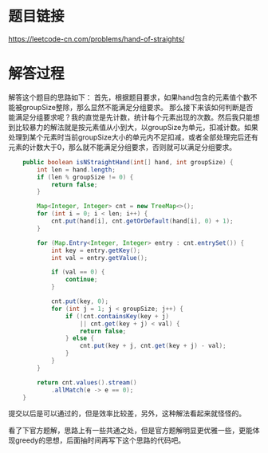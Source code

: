 # 题目链接
https://leetcode-cn.com/problems/hand-of-straights/

# 解答过程
解答这个题目的思路如下：
首先，根据题目要求，如果hand包含的元素值个数不能被groupSize整除，那么显然不能满足分组要求。
那么接下来该如何判断是否能满足分组要求呢？我的直觉是先计数，统计每个元素出现的次数。然后我只能想到比较暴力的解法就是按元素值从小到大，以groupSize为单元，扣减计数。如果处理到某个元素时当前groupSize大小的单元内不足扣减，或者全部处理完后还有元素的计数大于0，那么就不能满足分组要求，否则就可以满足分组要求。

```java
	public boolean isNStraightHand(int[] hand, int groupSize) {
		int len = hand.length;
		if (len % groupSize != 0) {
			return false;
		}

		Map<Integer, Integer> cnt = new TreeMap<>();
		for (int i = 0; i < len; i++) {
			cnt.put(hand[i], cnt.getOrDefault(hand[i], 0) + 1);
		}

		for (Map.Entry<Integer, Integer> entry : cnt.entrySet()) {
			int key = entry.getKey();
			int val = entry.getValue();

			if (val == 0) {
				continue;
			}

			cnt.put(key, 0);
			for (int j = 1; j < groupSize; j++) {
				if (!cnt.containsKey(key + j)
					|| cnt.get(key + j) < val) {
					return false;
				} else {
					cnt.put(key + j, cnt.get(key + j) - val);
				}
			}
		}

		return cnt.values().stream()
			.allMatch(e -> e == 0);
	}
```

提交以后是可以通过的，但是效率比较差，另外，这种解法看起来就怪怪的。

看了下官方题解，思路上有一些共通之处，但是官方题解明显更优雅一些，更能体现greedy的思想，后面抽时间再写下这个思路的代码吧。